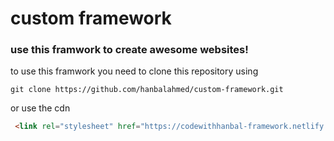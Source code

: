 # custom framework

### use this framwork to create awesome websites!

to use this framwork you need to clone this repository using 

`git clone https://github.com/hanbalahmed/custom-framework.git` 

or use the cdn

```html
 <link rel="stylesheet" href="https://codewithhanbal-framework.netlify.app/global.css" />
```
